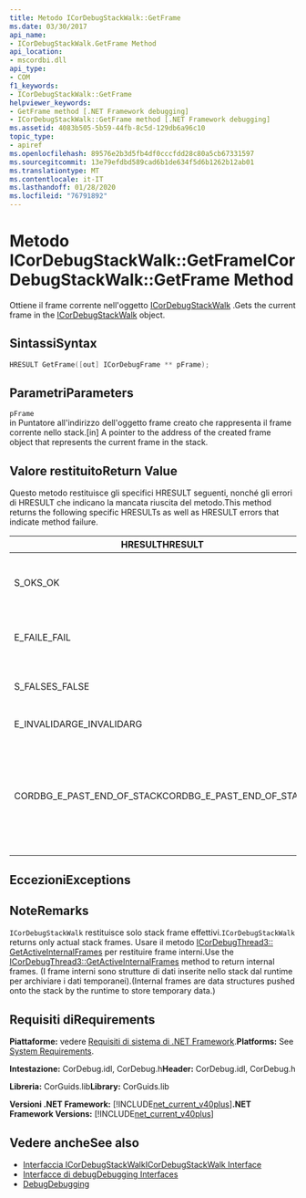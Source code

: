 ```yaml
---
title: Metodo ICorDebugStackWalk::GetFrame
ms.date: 03/30/2017
api_name:
- ICorDebugStackWalk.GetFrame Method
api_location:
- mscordbi.dll
api_type:
- COM
f1_keywords:
- ICorDebugStackWalk::GetFrame
helpviewer_keywords:
- GetFrame method [.NET Framework debugging]
- ICorDebugStackWalk::GetFrame method [.NET Framework debugging]
ms.assetid: 4083b505-5b59-44fb-8c5d-129db6a96c10
topic_type:
- apiref
ms.openlocfilehash: 89576e2b3d5fb4df0cccfdd28c80a5cb67331597
ms.sourcegitcommit: 13e79efdbd589cad6b1de634f5d6b1262b12ab01
ms.translationtype: MT
ms.contentlocale: it-IT
ms.lasthandoff: 01/28/2020
ms.locfileid: "76791892"
---
```

# <a name="icordebugstackwalkgetframe-method"></a><span data-ttu-id="668dc-102">Metodo ICorDebugStackWalk::GetFrame</span><span class="sxs-lookup"><span data-stu-id="668dc-102">ICorDebugStackWalk::GetFrame Method</span></span>
<span data-ttu-id="668dc-103">Ottiene il frame corrente nell'oggetto [ICorDebugStackWalk](icordebugstackwalk-interface.md) .</span><span class="sxs-lookup"><span data-stu-id="668dc-103">Gets the current frame in the [ICorDebugStackWalk](icordebugstackwalk-interface.md) object.</span></span>  
  
## <a name="syntax"></a><span data-ttu-id="668dc-104">Sintassi</span><span class="sxs-lookup"><span data-stu-id="668dc-104">Syntax</span></span>  
  
```cpp  
HRESULT GetFrame([out] ICorDebugFrame ** pFrame);  
```  
  
## <a name="parameters"></a><span data-ttu-id="668dc-105">Parametri</span><span class="sxs-lookup"><span data-stu-id="668dc-105">Parameters</span></span>  
 `pFrame`  
 <span data-ttu-id="668dc-106">in Puntatore all'indirizzo dell'oggetto frame creato che rappresenta il frame corrente nello stack.</span><span class="sxs-lookup"><span data-stu-id="668dc-106">[in] A pointer to the address of the created frame object that represents the current frame in the stack.</span></span>  
  
## <a name="return-value"></a><span data-ttu-id="668dc-107">Valore restituito</span><span class="sxs-lookup"><span data-stu-id="668dc-107">Return Value</span></span>  
 <span data-ttu-id="668dc-108">Questo metodo restituisce gli specifici HRESULT seguenti, nonché gli errori di HRESULT che indicano la mancata riuscita del metodo.</span><span class="sxs-lookup"><span data-stu-id="668dc-108">This method returns the following specific HRESULTs as well as HRESULT errors that indicate method failure.</span></span>  
  
|<span data-ttu-id="668dc-109">HRESULT</span><span class="sxs-lookup"><span data-stu-id="668dc-109">HRESULT</span></span>|<span data-ttu-id="668dc-110">Descrizione</span><span class="sxs-lookup"><span data-stu-id="668dc-110">Description</span></span>|  
|-------------|-----------------|  
|<span data-ttu-id="668dc-111">S_OK</span><span class="sxs-lookup"><span data-stu-id="668dc-111">S_OK</span></span>|<span data-ttu-id="668dc-112">Il runtime ha restituito correttamente il frame corrente.</span><span class="sxs-lookup"><span data-stu-id="668dc-112">The runtime successfully returned the current frame.</span></span>|  
|<span data-ttu-id="668dc-113">E_FAIL</span><span class="sxs-lookup"><span data-stu-id="668dc-113">E_FAIL</span></span>|<span data-ttu-id="668dc-114">Il frame corrente non è stato restituito.</span><span class="sxs-lookup"><span data-stu-id="668dc-114">The current frame was not returned.</span></span>|  
|<span data-ttu-id="668dc-115">S_FALSE</span><span class="sxs-lookup"><span data-stu-id="668dc-115">S_FALSE</span></span>|<span data-ttu-id="668dc-116">Il frame corrente è un stack frame nativo.</span><span class="sxs-lookup"><span data-stu-id="668dc-116">The current frame is a native stack frame.</span></span>|  
|<span data-ttu-id="668dc-117">E_INVALIDARG</span><span class="sxs-lookup"><span data-stu-id="668dc-117">E_INVALIDARG</span></span>|<span data-ttu-id="668dc-118">`pFrame` è null.</span><span class="sxs-lookup"><span data-stu-id="668dc-118">`pFrame` is null.</span></span>|  
|<span data-ttu-id="668dc-119">CORDBG_E_PAST_END_OF_STACK</span><span class="sxs-lookup"><span data-stu-id="668dc-119">CORDBG_E_PAST_END_OF_STACK</span></span>|<span data-ttu-id="668dc-120">Il puntatore al frame è già alla fine dello stack. non è pertanto possibile accedere a nessun frame aggiuntivo.</span><span class="sxs-lookup"><span data-stu-id="668dc-120">The frame pointer is already at the end of the stack; therefore, no additional frames can be accessed.</span></span>|  
  
## <a name="exceptions"></a><span data-ttu-id="668dc-121">Eccezioni</span><span class="sxs-lookup"><span data-stu-id="668dc-121">Exceptions</span></span>  
  
## <a name="remarks"></a><span data-ttu-id="668dc-122">Note</span><span class="sxs-lookup"><span data-stu-id="668dc-122">Remarks</span></span>  
 <span data-ttu-id="668dc-123">`ICorDebugStackWalk` restituisce solo stack frame effettivi.</span><span class="sxs-lookup"><span data-stu-id="668dc-123">`ICorDebugStackWalk` returns only actual stack frames.</span></span> <span data-ttu-id="668dc-124">Usare il metodo [ICorDebugThread3:: GetActiveInternalFrames](icordebugthread3-getactiveinternalframes-method.md) per restituire frame interni.</span><span class="sxs-lookup"><span data-stu-id="668dc-124">Use the [ICorDebugThread3::GetActiveInternalFrames](icordebugthread3-getactiveinternalframes-method.md) method to return internal frames.</span></span> <span data-ttu-id="668dc-125">(I frame interni sono strutture di dati inserite nello stack dal runtime per archiviare i dati temporanei).</span><span class="sxs-lookup"><span data-stu-id="668dc-125">(Internal frames are data structures pushed onto the stack by the runtime to store temporary data.)</span></span>  
  
## <a name="requirements"></a><span data-ttu-id="668dc-126">Requisiti di</span><span class="sxs-lookup"><span data-stu-id="668dc-126">Requirements</span></span>  
 <span data-ttu-id="668dc-127">**Piattaforme:** vedere [Requisiti di sistema di .NET Framework](../../../../docs/framework/get-started/system-requirements.md).</span><span class="sxs-lookup"><span data-stu-id="668dc-127">**Platforms:** See [System Requirements](../../../../docs/framework/get-started/system-requirements.md).</span></span>  
  
 <span data-ttu-id="668dc-128">**Intestazione:** CorDebug.idl, CorDebug.h</span><span class="sxs-lookup"><span data-stu-id="668dc-128">**Header:** CorDebug.idl, CorDebug.h</span></span>  
  
 <span data-ttu-id="668dc-129">**Libreria:** CorGuids.lib</span><span class="sxs-lookup"><span data-stu-id="668dc-129">**Library:** CorGuids.lib</span></span>  
  
 <span data-ttu-id="668dc-130">**Versioni .NET Framework:** [!INCLUDE[net_current_v40plus](../../../../includes/net-current-v40plus-md.md)]</span><span class="sxs-lookup"><span data-stu-id="668dc-130">**.NET Framework Versions:** [!INCLUDE[net_current_v40plus](../../../../includes/net-current-v40plus-md.md)]</span></span>  
  
## <a name="see-also"></a><span data-ttu-id="668dc-131">Vedere anche</span><span class="sxs-lookup"><span data-stu-id="668dc-131">See also</span></span>

- [<span data-ttu-id="668dc-132">Interfaccia ICorDebugStackWalk</span><span class="sxs-lookup"><span data-stu-id="668dc-132">ICorDebugStackWalk Interface</span></span>](icordebugstackwalk-interface.md)
- [<span data-ttu-id="668dc-133">Interfacce di debug</span><span class="sxs-lookup"><span data-stu-id="668dc-133">Debugging Interfaces</span></span>](debugging-interfaces.md)
- [<span data-ttu-id="668dc-134">Debug</span><span class="sxs-lookup"><span data-stu-id="668dc-134">Debugging</span></span>](index.md)
